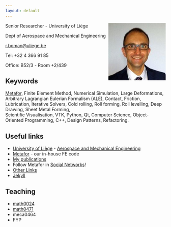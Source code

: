 ```yaml
---
layout: default
---
```


<img src="romain_boman.jpg" alt="Me" style="float:right;height:180px;" />

Senior Researcher - University of Liège 

Dept of Aerospace and Mechanical Engineering

r.boman@uliege.be

Tel: +32 4 366 91 85

Office: B52/3 - Room +2/439

<!---
![Romain BOMAN](romain_boman.jpg)
<table  style="width:100%">
<tr>
  <td>
  Senior Researcher - University of Liège <br/>
Dept of Aerospace and Mechanical Engineering <br/>
r.boman@uliege.be <br/>
Tel: +32 4 366 91 85 <br/>
Office: B52/3 - Room +2/439 <br/>
  </td>
  <td><img src="romain_boman.jpg" alt="Drawing" width="100"  /></td>
</tr>
</table>
--->


## Keywords

[Metafor](metafor), 
Finite Element Method, 
Numerical Simulation, 
Large Deformations, 
Arbitrary Lagrangian Eulerian Formalism (ALE), 
Contact, 
Friction, 
Lubrication, 
Iterative Solvers, 
Cold rolling, 
Roll forming, 
Roll levelling, 
Deep Drawing, 
Sheet Metal Forming,  
Scientific Visualisation, 
VTK, 
Python, 
Qt, 
Computer Science, 
Object-Oriented Programming, 
C++, 
Design Patterns, 
Refactoring.

## Useful links
* [University of Liège](https://www.uliege.be/) - [Aerospace and Mechanical Engineering](http://www.am.uliege.be/)
* [Metafor](http://metafor.ltas.ulg.ac.be/) - our in-house FE code
* [My publications](https://orbi.uliege.be/simple-search?query=%28%28uid%3Au180139%29%29&amp;title=+&amp;sort_by0=1&amp;order0=DESC&amp;sort_by1=3&amp;order1=ASC&amp;sort_by2=2&amp;order2=ASC)
* Follow Metafor in [Social Networks](https://www.facebook.com/metafor.ulg/)!
* [Other Links](links)
* [Jekyll](jekyll)

## Teaching
* [math0024](class_math0024)
* [math0471](class_math0471)
* meca0464
* FYP
